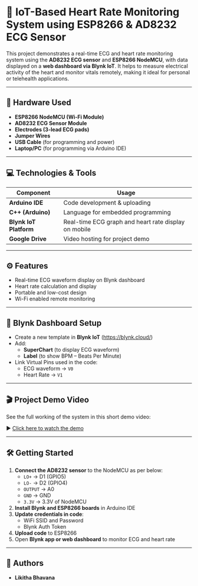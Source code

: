 # 💓 IoT-Based Heart Rate Monitoring System using ESP8266 & AD8232 ECG Sensor

This project demonstrates a real-time ECG and heart rate monitoring system using the **AD8232 ECG sensor** and **ESP8266 NodeMCU**, with data displayed on a **web dashboard via Blynk IoT**. It helps to measure electrical activity of the heart and monitor vitals remotely, making it ideal for personal or telehealth applications.

---

## 🔧 Hardware Used

- **ESP8266 NodeMCU (Wi-Fi Module)**
- **AD8232 ECG Sensor Module**
- **Electrodes (3-lead ECG pads)**
- **Jumper Wires**
- **USB Cable** (for programming and power)
- **Laptop/PC** (for programming via Arduino IDE)

---

## 💻 Technologies & Tools

| Component      | Usage                                  |
|----------------|------------------------------------------|
| **Arduino IDE** | Code development & uploading             |
| **C++ (Arduino)** | Language for embedded programming     |
| **Blynk IoT Platform** | Real-time ECG graph and heart rate display on mobile |
| **Google Drive** | Video hosting for project demo          |

---

## ⚙️ Features

- Real-time ECG waveform display on Blynk dashboard
- Heart rate calculation and display
- Portable and low-cost design
- Wi-Fi enabled remote monitoring

---

## 📲 Blynk Dashboard Setup

- Create a new template in **Blynk IoT** (https://blynk.cloud/)
- Add:
  - **SuperChart** (to display ECG waveform)
  - **Label** (to show BPM – Beats Per Minute)
- Link Virtual Pins used in the code:
  - ECG waveform → `V0`
  - Heart Rate → `V1`

---

## 🎬 Project Demo Video

See the full working of the system in this short demo video:

▶️ [Click here to watch the demo](https://drive.google.com/file/d/1RES0kHuNz1DL4j32gdRkUMoI1DQK3nMW/view?usp=sharing)

---

## 🛠️ Getting Started

1. **Connect the AD8232 sensor** to the NodeMCU as per below:
   - `LO+` → D1 (GPIO5)
   - `LO-` → D2 (GPIO4)
   - `OUTPUT` → A0
   - `GND` → GND
   - `3.3V` → 3.3V of NodeMCU
2. **Install Blynk and ESP8266 boards** in Arduino IDE
3. **Update credentials in code**:
   - WiFi SSID and Password
   - Blynk Auth Token
4. **Upload code** to ESP8266
5. Open **Blynk app or web dashboard** to monitor ECG and heart rate

---

## 🙌 Authors

- **Likitha Bhavana**  

